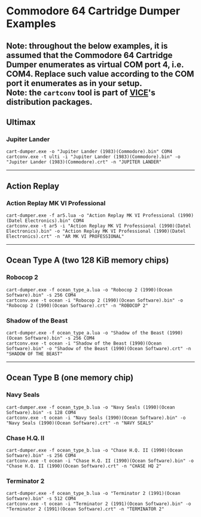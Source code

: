# Commodore 64 Cartridge Dumper Examples
Note: throughout the below examples, it is assumed that the Commodore 64 Cartridge Dumper enumerates as virtual COM port 4, i.e. COM4. Replace such value according to the COM port it enumerates as in your setup.  
Note: the `cartconv` tool is part of [VICE](https://vice-emu.sourceforge.io/)'s distribution packages.
---
## Ultimax
### Jupiter Lander
```
cart-dumper.exe -o "Jupiter Lander (1983)(Commodore).bin" COM4
cartconv.exe -t ulti -i "Jupiter Lander (1983)(Commodore).bin" -o "Jupiter Lander (1983)(Commodore).crt" -n "JUPITER LANDER"
```
---
## Action Replay
### Action Replay MK VI Professional
```
cart-dumper.exe -f ar5.lua -o "Action Replay MK VI Professional (1990)(Datel Electronics).bin" COM4
cartconv.exe -t ar5 -i "Action Replay MK VI Professional (1990)(Datel Electronics).bin" -o "Action Replay MK VI Professional (1990)(Datel Electronics).crt" -n "AR MK VI PROFESSIONAL"
```
---
## Ocean Type A (two 128 KiB memory chips)
### Robocop 2
```
cart-dumper.exe -f ocean_type_a.lua -o "Robocop 2 (1990)(Ocean Software).bin" -s 256 COM4
cartconv.exe -t ocean -i "Robocop 2 (1990)(Ocean Software).bin" -o "Robocop 2 (1990)(Ocean Software).crt" -n "ROBOCOP 2"
```
### Shadow of the Beast
```
cart-dumper.exe -f ocean_type_a.lua -o "Shadow of the Beast (1990)(Ocean Software).bin" -s 256 COM4
cartconv.exe -t ocean -i "Shadow of the Beast (1990)(Ocean Software).bin" -o "Shadow of the Beast (1990)(Ocean Software).crt" -n "SHADOW OF THE BEAST"
```
---
## Ocean Type B (one memory chip)
### Navy Seals
```
cart-dumper.exe -f ocean_type_b.lua -o "Navy Seals (1990)(Ocean Software).bin" -s 128 COM4
cartconv.exe -t ocean -i "Navy Seals (1990)(Ocean Software).bin" -o "Navy Seals (1990)(Ocean Software).crt" -n "NAVY SEALS"
```
### Chase H.Q. II
```
cart-dumper.exe -f ocean_type_b.lua -o "Chase H.Q. II (1990)(Ocean Software).bin" -s 256 COM4
cartconv.exe -t ocean -i "Chase H.Q. II (1990)(Ocean Software).bin" -o "Chase H.Q. II (1990)(Ocean Software).crt" -n "CHASE HQ 2"
```
### Terminator 2
```
cart-dumper.exe -f ocean_type_b.lua -o "Terminator 2 (1991)(Ocean Software).bin" -s 512 COM4
cartconv.exe -t ocean -i "Terminator 2 (1991)(Ocean Software).bin" -o "Terminator 2 (1991)(Ocean Software).crt" -n "TERMINATOR 2"
```
